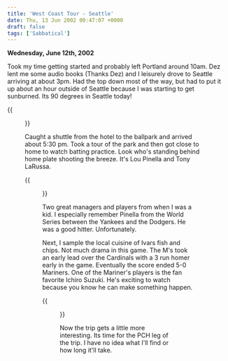 ```yaml
---
title: 'West Coast Tour - Seattle'
date: Thu, 13 Jun 2002 00:47:07 +0000
draft: false
tags: ['Sabbatical']
---
```


**Wednesday, June 12th, 2002** 

Took my time getting started and probably left Portland around 10am. Dez lent me some audio books (Thanks Dez) and I leisurely drove to Seattle arriving at about 3pm. Had the top down most of the way, but had to put it up about an hour outside of Seattle because I was starting to get sunburned. Its 90 degrees in Seattle today! 

{{<figure src="images/Safeco_Field-300x225.jpg" alt="Safeco Field" caption="Safeco Field">}}

Caught a shuttle from the hotel to the ballpark and arrived about 5:30 pm. Took a tour of the park and then got close to home to watch batting practice. Look who's standing behind home plate shooting the breeze. It's Lou Pinella and Tony LaRussa. 

{{<figure src="images/Pinella___La_Russa-300x225.jpg" alt="Pinella & La Russa" caption="Pinella & La Russa">}}

Two great managers and players from when I was a kid. I especially remember Pinella from the World Series between the Yankees and the Dodgers. He was a good hitter. Unfortunately. 

Next, I sample the local cuisine of Ivars fish and chips. Not much drama in this game. The M's took an early lead over the Cardinals with a 3 run homer early in the game. Eventually the score ended 5-0 Mariners. One of the Mariner's players is the fan favorite Ichiro Suzuki. He's exciting to watch because you know he can make something happen. 

{{<figure src="images/Ichiro_at_bat.jpg" alt="Ichiro at Bat" caption="Ichiro at Bat">}}

Now the trip gets a little more interesting. Its time for the PCH leg of the trip. I have no idea what I'll find or how long it'll take.

